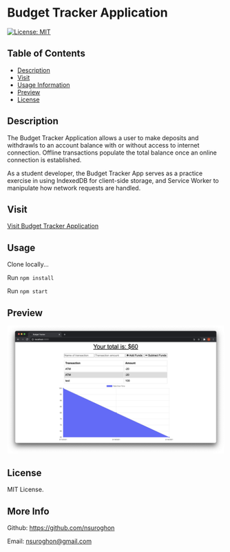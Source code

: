 
# Budget Tracker Application

[![License: MIT](https://img.shields.io/badge/License-MIT-yellow.svg)](https://opensource.org/licenses/MIT)

## Table of Contents
* [Description](#description)
* [Visit](#visit)
* [Usage Information](#usage)
* [Preview](#preview)
* [License](#license)

## Description
The Budget Tracker Application allows a user to make deposits and withdrawls to an account balance with or without access to internet connection. Offline transactions populate the total balance once an online connection is established. 

As a student developer, the Budget Tracker App serves as a practice exercise in using IndexedDB for client-side storage, and Service Worker to manipulate how network requests are handled. 

## Visit
[Visit Budget Tracker Application](#)

## Usage

Clone locally...

Run ```npm install```

Run ```npm start```

## Preview
![Preview](https://github.com/nsuroghon/Budget-Tracker/blob/main/public/img/Screen%20Shot%202021-02-19%20at%2010.54.55%20PM.png)

## License
MIT License.

## More Info
Github: https://github.com/nsuroghon

Email: nsuroghon@gmail.com
